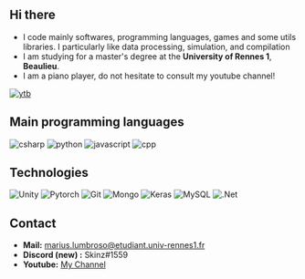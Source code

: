 ## Hi there

* I code mainly softwares, programming languages, games and some utils libraries. I particularly like data processing, simulation, and compilation
* I am studying for a master's degree at the **University of Rennes 1**, **Beaulieu**.
* I am a piano player, do not hesitate to consult my youtube channel! 

[![ytb](https://img.shields.io/badge/Skinz3-ce4630?labelColor=red&logo=Youtube&style=for-the-badge&logoColor=white)](https://www.youtube.com/channel/UCtJh00haAmCR4isDu8LVexA)

## Main programming languages 

![csharp](https://img.shields.io/badge/CSharp-★★★-lightgrey?labelColor=1d9923&logo=CSharp&style=for-the-badge&logoColor=white)
![python](https://img.shields.io/badge/python-★★☆-lightgrey?labelColor=3776AB&logo=Python&style=for-the-badge&logoColor=white)
![javascript](https://img.shields.io/badge/javascript-★★☆-lightgrey?labelColor=F7DF1E&logo=JavaScript&style=for-the-badge&logoColor=black)
![cpp](https://img.shields.io/badge/C++-★★☆-lightgrey?labelColor=pinkE&logo=CPP&style=for-the-badge&logoColor=pink)


## Technologies 

![Unity](https://img.shields.io/badge/unity%20-%23100000.svg?&style=for-the-badge&logo=unity&logoColor=white)
![Pytorch](https://img.shields.io/badge/PyTorch%20-%23EE4C2C.svg?&style=for-the-badge&logo=PyTorch&logoColor=white)
![Git](https://img.shields.io/badge/git%20-%23F05033.svg?&style=for-the-badge&logo=git&logoColor=white)
![Mongo](https://img.shields.io/badge/MongoDB-%234ea94b.svg?&style=for-the-badge&logo=mongodb&logoColor=white)
![Keras](https://img.shields.io/badge/Keras%20-%23D00000.svg?&style=for-the-badge&logo=Keras&logoColor=white)
![MySQL](https://img.shields.io/badge/mysql-b068a8.svg?style=for-the-badge&logo=mysql&logoColor=white)
![.Net](https://img.shields.io/badge/.NET-%230059b3.svg?&style=for-the-badge)

## Contact 

* **Mail:** marius.lumbroso@etudiant.univ-rennes1.fr
* **Discord (new) :** Skinz#1559
* **Youtube:** [My Channel](https://www.youtube.com/channel/UCtJh00haAmCR4isDu8LVexA)

